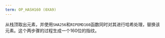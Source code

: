 ```yaml
---
term: OP_HASH160 (0XA9)
---
```


从栈顶取出元素，并使用`SHA256`和`RIPEMD160`函数同时对其进行哈希处理，替换该元素。这个两步骤的过程生成一个160位的指纹。